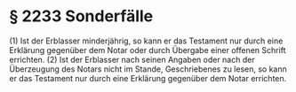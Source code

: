 # § 2233 Sonderfälle
(1) Ist der Erblasser minderjährig, so kann er das Testament nur durch eine Erklärung gegenüber dem Notar oder durch Übergabe einer offenen Schrift errichten.
(2) Ist der Erblasser nach seinen Angaben oder nach der Überzeugung des Notars nicht im Stande, Geschriebenes zu lesen, so kann er das Testament nur durch eine Erklärung gegenüber dem Notar errichten.